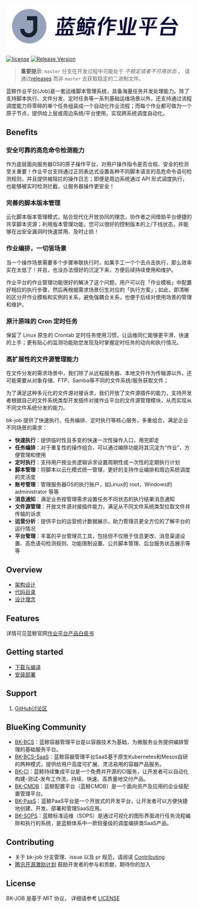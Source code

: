 ![LOGO](docs/resource/img/bk-job.png)
---
[![license](https://img.shields.io/badge/license-mit-brightgreen.svg?style=flat)](https://github.com/Tencent/bk-job/blob/master/LICENSE.txt) [![Release Version](https://img.shields.io/github/v/release/Tencent/bk-job?include_prereleases)](https://github.com/Tencent/bk-job/releases)


> **重要提示**: `master` 分支在开发过程中可能处于 *不稳定或者不可用状态* 。
请通过[releases](https://github.com/tencent/bk-job/releases) 而非 `master` 去获取稳定的二进制文件。

蓝鲸作业平台(Job)是一套运维脚本管理系统，具备海量任务并发处理能力。除了支持脚本执行、文件分发、定时任务等一系列基础运维场景以外，还支持通过流程调度能力将零碎的单个任务组装成一个自动化作业流程；而每个作业都可做为一个原子节点，提供给上层或周边系统/平台使用，实现跨系统调度自动化。

## Benefits

### 安全可靠的高危命令检测能力

作为底层面向服务器OS的原子操作平台，对用户操作指令是否合规、安全的检测至关重要！作业平台支持通过正则表达式设置各种不同脚本语言的高危命令语句检测规则，并且提供被阻拦的操作日志；即便是周边系统通过 API 形式调度执行，也能够被实时检测拦截，让服务器操作更安全！

### 完善的脚本版本管理

云化脚本版本管理模式，贴合现代化开放协同的理念，协作者之间借助平台便捷的共享脚本资源；利用版本管理功能，您可以很好的控制版本的上/下线状态，并能够在出安全漏洞时快速禁用、及时止损！

### 作业编排，一切皆场景

当一个操作场景需要多个步骤串联执行时，如果手工一个个去点击执行，那么效率实在太低了！并且，也没办法很好的沉淀下来，方便后续持续使用和维护。

作业平台的作业管理功能很好的解决了这个问题，用户可以在「作业模板」中配置好相应的执行步骤，然后再根据需求场景衍生对应的「执行方案」；如此，即清晰的区分开作业模板和实例的关系，避免强耦合关系，也便于后续对使用场景的管理和维护。

### 原汁原味的 Cron 定时任务

保留了 Linux 原生的 Crontab 定时任务使用习惯，让运维同仁能够更平滑、快速的上手；更有贴心的监测功能助您发现及时掌握定时任务的动向和执行情况。

### 高扩展性的文件源管理能力

在文件分发的需求场景中，我们除了从远程服务器、本地文件作为传输源以外，还可能需要从对象存储、FTP、Samba等不同的文件系统/服务获取文件；

为了满足这种多元化的文件源对接诉求，我们开放了文件源插件的能力，支持开发者根据自己的文件系统类型开发插件对接作业平台的文件源管理模块，从而实现从不同文件系统分发的能力。


bk-job 提供了快速执行、任务编排、定时执行等核心服务，多重组合，满足企业不同场景的需求：
- **快速执行**：提供临时性且多变的快速一次性操作入口，用完即走
- **任务编排**：对于重复性的操作组合，可以通过编排功能将其沉淀为“作业”，方便管理和使用
- **定时执行**：支持用户按业务逻辑诉求设置周期性或一次性的定期执行计划
- **脚本管理**：将脚本以云化模式统一管理，更好的支持作业编排和周边系统调度的灵活度
- **账号管理**：管理服务器OS的执行账户，如Linux的 root，Windows的 administrator 等等
- **消息通知**：满足业务按管理需求设置任务不同状态的执行结果消息通知
- **文件源管理**：开放文件源对接插件能力，满足从不同文件系统类型拉取文件并传输的诉求
- **运营分析**：提供平台的运营统计数据展示，助力管理员更全方位的了解平台的运行情况
- **平台管理**：丰富的平台管理员工具，包括但不仅限于信息更改、消息渠道设置、高危语句检测规则、功能限制设置、公共脚本管理、后台服务状态展示等等

## Overview

- [架构设计](docs/overview/architecture.md)
- [代码目录](docs/overview/code_framework.md)
- [设计理念](docs/overview/design.md)

## Features

详情可见蓝鲸官网[作业平台产品白皮书](https://bk.tencent.com/docs/document/6.0/125/5748)

## Getting started
- [下载与编译](docs/overview/source_compile.md)
- [安装部署](docs/overview/installation.md)

## Support
1. [GitHub讨论区](https://github.com/Tencent/bk-job/discussions)

## BlueKing Community
- [BK-BCS](https://github.com/Tencent/bk-bcs)：蓝鲸容器管理平台是以容器技术为基础，为微服务业务提供编排管理的基础服务平台。
- [BK-BCS-SaaS](https://github.com/Tencent/bk-bcs-saas)：蓝鲸容器管理平台SaaS基于原生Kubernetes和Mesos自研的两种模式，提供给用户高度可扩展、灵活易用的容器产品服务。
- [BK-CI](https://github.com/Tencent/bk-ci)：蓝鲸持续集成平台是一个免费并开源的CI服务，让开发者可以自动化构建-测试-发布工作流，持续、快速、高质量地交付产品。
- [BK-CMDB](https://github.com/Tencent/bk-cmdb)：蓝鲸配置平台（蓝鲸CMDB）是一个面向资产及应用的企业级配置管理平台。
- [BK-PaaS](https://github.com/Tencent/bk-PaaS)：蓝鲸PaaS平台是一个开放式的开发平台，让开发者可以方便快捷地创建、开发、部署和管理SaaS应用。
- [BK-SOPS](https://github.com/Tencent/bk-sops)：蓝鲸标准运维（SOPS）是通过可视化的图形界面进行任务流程编排和执行的系统，是蓝鲸体系中一款轻量级的调度编排类SaaS产品。

## Contributing
- 关于 bk-job 分支管理、issue 以及 pr 规范，请阅读 [Contributing](CONTRIBUTING.md)
- [腾讯开源激励计划](https://opensource.tencent.com/contribution) 鼓励开发者的参与和贡献，期待你的加入


## License
BK-JOB 是基于 MIT 协议， 详细请参考 [LICENSE](LICENSE.txt)

